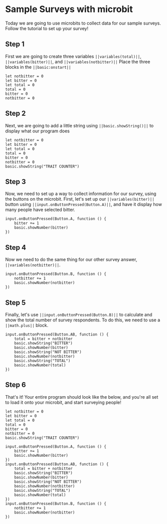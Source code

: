 # Sample Surveys with microbit
Today we are going to use microbits to collect data for our sample surveys. Follow the tutorial to set up your survey!

## Step 1

First we are going to create three variables ``||variables(total)||``, ``||variables(bitter)||``, and ``||variables(notbitter)||``
Place the three blocks in the ``||basic:onstart||``

```blocks
let notbitter = 0
let bitter = 0
let total = 0
total = 0
bitter = 0
notbitter = 0
```

## Step 2

Next, we are going to add a little string using ``||basic.showString()||`` to display what our program does

```blocks
let notbitter = 0
let bitter = 0
let total = 0
total = 0
bitter = 0
notbitter = 0
basic.showString("TRAIT COUNTER")

```

## Step 3

Now, we need to set up a way to collect information for our survey, using the buttons on the microbit. 
First, let's set up our ``||variables(bitter)||`` button using ``||input.onButtonPressed(Button.A)||``, 
and have it display how many people have selected bitter.

```blocks
input.onButtonPressed(Button.A, function () {
    bitter += 1
    basic.showNumber(bitter)
})
```

## Step 4

Now we need to do the same thing for our other survey answer, ``||variables(notbitter)||``.

```blocks
input.onButtonPressed(Button.B, function () {
    notbitter += 1
    basic.showNumber(notbitter)
})
```

## Step 5

Finally, let's use ``||input.onButtonPressed(Button.B)||`` to calculate and show the total number of survey respondents. 
To do this, we need to use a ``||math.plus||`` block.

```blocks
input.onButtonPressed(Button.AB, function () {
    total = bitter + notbitter
    basic.showString("BITTER")
    basic.showNumber(bitter)
    basic.showString("NOT BITTER")
    basic.showNumber(notbitter)
    basic.showString("TOTAL")
    basic.showNumber(total)
})
```

## Step 6

That's it! Your entire program should look like the below, and you're all set to load it onto your microbit, and start surveying people!

```blocks
let notbitter = 0
let bitter = 0
let total = 0
total = 0
bitter = 0
notbitter = 0
basic.showString("TRAIT COUNTER")

input.onButtonPressed(Button.A, function () {
    bitter += 1
    basic.showNumber(bitter)
})
input.onButtonPressed(Button.AB, function () {
    total = bitter + notbitter
    basic.showString("BITTER")
    basic.showNumber(bitter)
    basic.showString("NOT BITTER")
    basic.showNumber(notbitter)
    basic.showString("TOTAL")
    basic.showNumber(total)
})
input.onButtonPressed(Button.B, function () {
    notbitter += 1
    basic.showNumber(notbitter)
})

```
    
